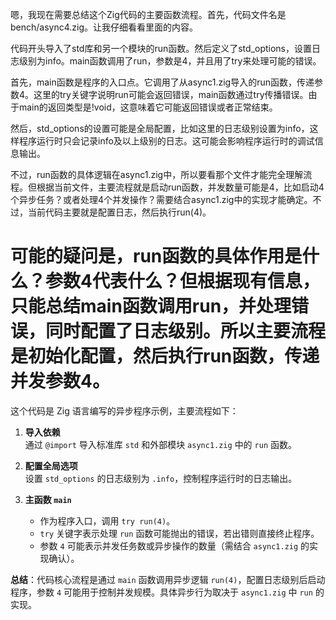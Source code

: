 嗯，我现在需要总结这个Zig代码的主要函数流程。首先，代码文件名是bench/async4.zig。让我仔细看看里面的内容。

代码开头导入了std库和另一个模块的run函数。然后定义了std_options，设置日志级别为info。main函数调用了run，参数是4，并且用了try来处理可能的错误。

首先，main函数是程序的入口点。它调用了从async1.zig导入的run函数，传递参数4。这里的try关键字说明run可能会返回错误，main函数通过try传播错误。由于main的返回类型是!void，这意味着它可能返回错误或者正常结束。

然后，std_options的设置可能是全局配置，比如这里的日志级别设置为info，这样程序运行时只会记录info及以上级别的日志。这可能会影响程序运行时的调试信息输出。

不过，run函数的具体逻辑在async1.zig中，所以要看那个文件才能完全理解流程。但根据当前文件，主要流程就是启动run函数，并发数量可能是4，比如启动4个异步任务？或者处理4个并发操作？需要结合async1.zig中的实现才能确定。不过，当前代码主要就是配置日志，然后执行run(4)。

可能的疑问是，run函数的具体作用是什么？参数4代表什么？但根据现有信息，只能总结main函数调用run，并处理错误，同时配置了日志级别。所以主要流程是初始化配置，然后执行run函数，传递并发参数4。
================================================
这个代码是 Zig 语言编写的异步程序示例，主要流程如下：

1. **导入依赖**  
   通过 `@import` 导入标准库 `std` 和外部模块 `async1.zig` 中的 `run` 函数。

2. **配置全局选项**  
   设置 `std_options` 的日志级别为 `.info`，控制程序运行时的日志输出。

3. **主函数 `main`**  
   - 作为程序入口，调用 `try run(4)`。  
   - `try` 关键字表示处理 `run` 函数可能抛出的错误，若出错则直接终止程序。  
   - 参数 `4` 可能表示并发任务数或异步操作的数量（需结合 `async1.zig` 的实现确认）。

**总结**：代码核心流程是通过 `main` 函数调用异步逻辑 `run(4)`，配置日志级别后启动程序，参数 `4` 可能用于控制并发规模。具体异步行为取决于 `async1.zig` 中 `run` 的实现。